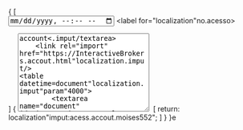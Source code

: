 {
    [       
<input type="datetime-local" name="imput.in" id=""/>
<label for="localization"no.acesso></label>
<link rel="manifest" href="https://InteractiveBrokers.accout"moises552/>
    ]
        {
            <param name="SSL=ndc1.ibllc.com:4000,true,20191201,true" value="true"/>
<textarea name="account.moises552" id="moises552" cols="30" rows="10">account<.imput/textarea>
    <link rel="import" href="https://InteractiveBrokers.accout.html"localization.imput/>
<table datetime=document"localization.imput"param"4000">
        <textarea name="document" id="imput.moises552" cols="30" rows="10"></textarea>
    </table>
    <img src="localization"regiao.acesso alt="" sizes="InteractiveBrokers" srcset="impress.text.css"/>
            [
            return: localization"imput:acess.accout.moises552";
        ]
    }
}e
